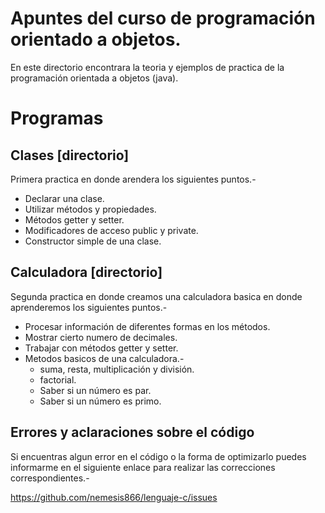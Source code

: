Apuntes del curso de programación orientado a objetos.
======================================================

En este directorio encontrara la teoria y ejemplos de practica de la programación orientada a objetos (java).

# Programas

## Clases [directorio]

Primera practica en donde arendera los siguientes puntos.-

* Declarar una clase.
* Utilizar métodos y propiedades.
* Métodos getter y setter.
* Modificadores de acceso public y private.
* Constructor simple de una clase.

## Calculadora [directorio]

Segunda practica en donde creamos una calculadora basica en donde aprenderemos los siguientes puntos.-

* Procesar información de diferentes formas en los métodos.
* Mostrar cierto numero de decimales.
* Trabajar con métodos getter y setter.
* Metodos basicos de una calculadora.-
	* suma, resta, multiplicación y división.
	* factorial.
	* Saber si un número es par.
	* Saber si un número es primo.

## Errores y aclaraciones sobre el código

Si encuentras algun error en el código o la forma de optimizarlo puedes informarme en el siguiente enlace para realizar las correcciones correspondientes.-

<a href="https://github.com/nemesis866/Lenguaje-c/issues">https://github.com/nemesis866/lenguaje-c/issues</a>